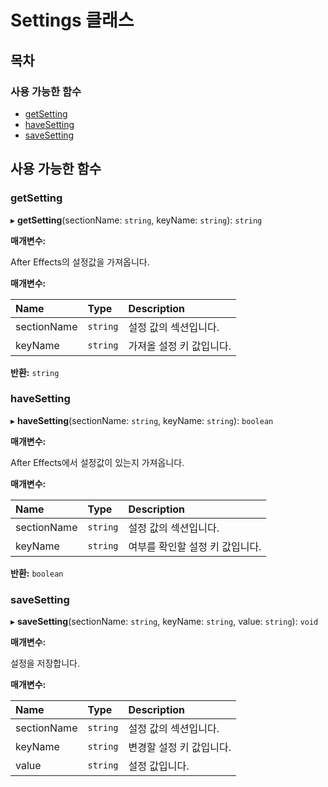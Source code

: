 # Settings 클래스

## 목차

### 사용 가능한 함수

* [getSetting](https://github.com/AffectScript/affectscript-docs/tree/cc53997f0c2a35c1b6f4a951793e20fd7136e52a/javascript-api/after-effects-api/after-effects-api/settings-class.md#getsetting)
* [haveSetting](https://github.com/AffectScript/affectscript-docs/tree/cc53997f0c2a35c1b6f4a951793e20fd7136e52a/javascript-api/after-effects-api/after-effects-api/settings-class.md#havesetting)
* [saveSetting](https://github.com/AffectScript/affectscript-docs/tree/cc53997f0c2a35c1b6f4a951793e20fd7136e52a/javascript-api/after-effects-api/after-effects-api/settings-class.md#savesetting)

## 사용 가능한 함수

### getSetting  <a id="getsetting"></a>

▸ **getSetting**\(sectionName: `string`, keyName: `string`\): `string`

**매개변수:**

After Effects의 설정값을 가져옵니다.

**매개변수:**

| Name | Type | Description |
| :--- | :--- | :--- |
| sectionName | `string` | 설정 값의 섹션입니다. |
| keyName | `string` | 가져올 설정 키 값입니다. |

**반환:** `string`

### haveSetting  <a id="havesetting"></a>

▸ **haveSetting**\(sectionName: `string`, keyName: `string`\): `boolean`

**매개변수:**

After Effects에서 설정값이 있는지 가져옵니다.

**매개변수:**

| Name | Type | Description |
| :--- | :--- | :--- |
| sectionName | `string` | 설정 값의 섹션입니다. |
| keyName | `string` | 여부를 확인할 설정 키 값입니다. |

**반환:** `boolean`

### saveSetting  <a id="savesetting"></a>

▸ **saveSetting**\(sectionName: `string`, keyName: `string`, value: `string`\): `void`

**매개변수:**

설정을 저장합니다.

**매개변수:**

| Name | Type | Description |
| :--- | :--- | :--- |
| sectionName | `string` | 설정 값의 섹션입니다. |
| keyName | `string` | 변경할 설정 키 값입니다. |
| value | `string` | 설정 값입니다. |

